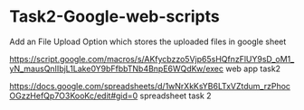# Task2-Google-web-scripts

Add an File Upload Option which stores the uploaded files in google sheet

https://script.google.com/macros/s/AKfycbzzo5Vjp65sHQfnzFlUY9sD_oM1_yN_mausQnIIbjL1Lake0Y9bFfbbTNb4BnpE6WQdKw/exec web app task2

https://docs.google.com/spreadsheets/d/1wNrXkKsYB6LTxVZtdum_rzPhocOGzzHefQp7O3KooKc/edit#gid=0 spreadsheet task 2
